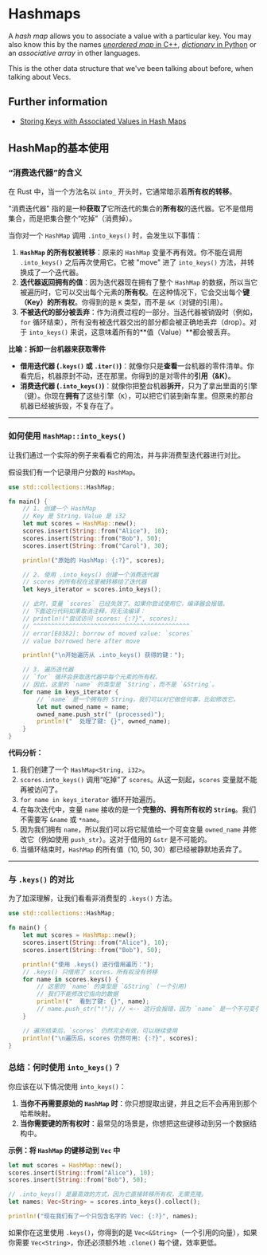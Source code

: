 # Hashmaps

A *hash map* allows you to associate a value with a particular key.
You may also know this by the names [*unordered map* in C++](https://en.cppreference.com/w/cpp/container/unordered_map),
[*dictionary* in Python](https://docs.python.org/3/tutorial/datastructures.html#dictionaries) or an *associative array* in other languages.

This is the other data structure that we've been talking about before, when
talking about Vecs.

## Further information

- [Storing Keys with Associated Values in Hash Maps](https://doc.rust-lang.org/book/ch08-03-hash-maps.html)

## HashMap的基本使用
### “消费迭代器”的含义

在 Rust 中，当一个方法名以 `into_` 开头时，它通常暗示着**所有权的转移**。

"消费迭代器" 指的是一种**获取了**它所迭代的集合的**所有权**的迭代器。它不是借用集合，而是把集合整个“吃掉”（消费掉）。

当你对一个 `HashMap` 调用 `.into_keys()` 时，会发生以下事情：

1.  **`HashMap` 的所有权被转移**：原来的 `HashMap` 变量不再有效。你不能在调用 `.into_keys()` 之后再次使用它。它被 "move" 进了 `into_keys()` 方法，并转换成了一个迭代器。
2.  **迭代器返回拥有的值**：因为迭代器现在拥有了整个 `HashMap` 的数据，所以当它被遍历时，它可以交出每个元素的**所有权**。在这种情况下，它会交出每个**键（Key）的所有权**。你得到的是 `K` 类型，而不是 `&K`（对键的引用）。
3.  **不被迭代的部分被丢弃**：作为消费过程的一部分，当迭代器被销毁时（例如，`for` 循环结束），所有没有被迭代器交出的部分都会被正确地丢弃（drop）。对于 `into_keys()` 来说，这意味着所有的**值（Value）**都会被丢弃。

**比喻：拆卸一台机器来获取零件**

*   **借用迭代器 (`.keys()` 或 `.iter()`)**：就像你只是**查看**一台机器的零件清单。你看完后，机器原封不动，还在那里。你得到的是对零件的**引用（&K）**。
*   **消费迭代器 (`.into_keys()`)**：就像你把整台机器**拆开**，只为了拿出里面的引擎（键）。你现在**拥有**了这些引擎（`K`），可以把它们装到新车里。但原来的那台机器已经被拆毁，不复存在了。

---

### 如何使用 `HashMap::into_keys()`

让我们通过一个实际的例子来看看它的用法，并与非消费型迭代器进行对比。

假设我们有一个记录用户分数的 `HashMap`。

```rust
use std::collections::HashMap;

fn main() {
    // 1. 创建一个 HashMap
    // Key 是 String，Value 是 i32
    let mut scores = HashMap::new();
    scores.insert(String::from("Alice"), 10);
    scores.insert(String::from("Bob"), 50);
    scores.insert(String::from("Carol"), 30);

    println!("原始的 HashMap: {:?}", scores);

    // 2. 使用 .into_keys() 创建一个消费迭代器
    // scores 的所有权在这里被转移给了迭代器
    let keys_iterator = scores.into_keys();

    // 此时，变量 `scores` 已经失效了。如果你尝试使用它，编译器会报错。
    // 下面这行代码如果取消注释，将无法编译：
    // println!("尝试访问 scores: {:?}", scores);
    // ^^^^^^^^^^^^^^^^^^^^^^^^^^^^^^^^^^^^^^^^^^^^
    // error[E0382]: borrow of moved value: `scores`
    // value borrowed here after move

    println!("\n开始遍历从 .into_keys() 获得的键：");

    // 3. 遍历迭代器
    // `for` 循环会获取迭代器中每个元素的所有权。
    // 因此，这里的 `name` 的类型是 `String`，而不是 `&String`。
    for name in keys_iterator {
        // `name` 是一个拥有的 String，我们可以对它做任何事，比如修改它。
        let mut owned_name = name;
        owned_name.push_str(" (processed)");
        println!("  处理了键: {}", owned_name);
    }
}
```

**代码分析：**

1.  我们创建了一个 `HashMap<String, i32>`。
2.  `scores.into_keys()` 调用“吃掉”了 `scores`。从这一刻起，`scores` 变量就不能再被访问了。
3.  `for name in keys_iterator` 循环开始遍历。
4.  在每次迭代中，变量 `name` 接收的是一个**完整的、拥有所有权的 `String`**。我们不需要写 `&name` 或 `*name`。
5.  因为我们拥有 `name`，所以我们可以将它赋值给一个可变变量 `owned_name` 并修改它（例如使用 `push_str`）。这对于借用的 `&str` 是不可能的。
6.  当循环结束时，`HashMap` 的所有值（10, 50, 30）都已经被静默地丢弃了。

---

### 与 `.keys()` 的对比

为了加深理解，让我们看看非消费型的 `.keys()` 方法。

```rust
use std::collections::HashMap;

fn main() {
    let mut scores = HashMap::new();
    scores.insert(String::from("Alice"), 10);
    scores.insert(String::from("Bob"), 50);

    println!("使用 .keys() 进行借用遍历：");
    // .keys() 只借用了 scores，所有权没有转移
    for name in scores.keys() {
        // 这里的 `name` 的类型是 `&String` (一个引用)
        // 我们不能修改它指向的数据
        println!("  看到了键: {}", name);
        // name.push_str("!"); // <-- 这行会报错，因为 `name` 是一个不可变引用
    }

    // 遍历结束后，`scores` 仍然完全有效，可以继续使用
    println!("\n遍历后，scores 仍然可用: {:?}", scores);
}
```

### 总结：何时使用 `into_keys()`？

你应该在以下情况使用 `into_keys()`：

1.  **当你不再需要原始的 `HashMap` 时**：你只想提取出键，并且之后不会再用到那个哈希映射。
2.  **当你需要键的所有权时**：最常见的场景是，你想把这些键移动到另一个数据结构中。

**示例：将 `HashMap` 的键移动到 `Vec` 中**
```rust
let mut scores = HashMap::new();
scores.insert(String::from("Alice"), 10);
scores.insert(String::from("Bob"), 50);

// .into_keys() 是最高效的方式，因为它直接转移所有权，无需克隆。
let names: Vec<String> = scores.into_keys().collect();

println!("现在我们有了一个只包含名字的 Vec: {:?}", names);
```

如果你在这里使用 `.keys()`，你得到的是 `Vec<&String>`（一个引用的向量），如果你需要 `Vec<String>`，你还必须额外地 `.clone()` 每个键，效率更低。
